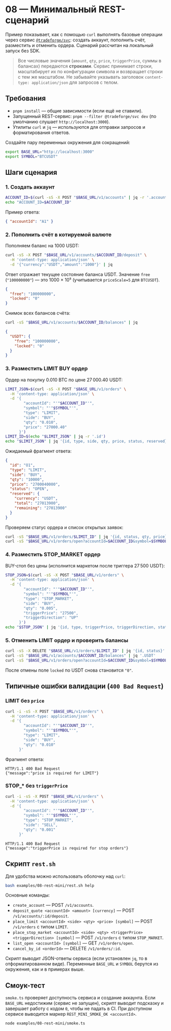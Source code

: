 # 08 — Минимальный REST-сценарий

Пример показывает, как с помощью `curl` выполнять базовые операции через сервис [`@tradeforge/svc`](../../apps/svc/README.md): создать аккаунт, пополнить счёт, разместить и отменить ордера. Сценарий рассчитан на локальный запуск без SDK.

> Все числовые значения (`amount`, `qty`, `price`, `triggerPrice`, суммы в балансах) передаются **строками**. Сервис принимает строки, масштабирует их по конфигурации символа и возвращает строки с тем же масштабом.
> Не забывайте указывать заголовок `content-type: application/json` для запросов с телом.

## Требования

- `pnpm install` — общие зависимости (если ещё не ставили).
- Запущенный REST-сервис: `pnpm --filter @tradeforge/svc dev` (по умолчанию слушает `http://localhost:3000`).
- Утилиты `curl` и `jq` — используются для отправки запросов и форматирования ответов.

Создайте пару переменных окружения для сокращений:

```bash
export BASE_URL="http://localhost:3000"
export SYMBOL="BTCUSDT"
```

## Шаги сценария

### 1. Создать аккаунт

```bash
ACCOUNT_ID=$(curl -sS -X POST "$BASE_URL/v1/accounts" | jq -r '.accountId')
echo "ACCOUNT_ID=$ACCOUNT_ID"
```

Пример ответа:

```json
{ "accountId": "A1" }
```

### 2. Пополнить счёт в котируемой валюте

Пополняем баланс на 1000 USDT:

```bash
curl -sS -X POST "$BASE_URL/v1/accounts/$ACCOUNT_ID/deposit" \
  -H 'content-type: application/json' \
  -d '{"currency":"USDT","amount":"1000"}' | jq
```

Ответ отражает текущее состояние баланса USDT. Значение `free` (`"100000000"`) — это 1000 × 10⁵ (учитывается `priceScale=5` для `BTCUSDT`).

```json
{
  "free": "100000000",
  "locked": "0"
}
```

Снимок всех балансов счёта:

```bash
curl -sS "$BASE_URL/v1/accounts/$ACCOUNT_ID/balances" | jq
```

```json
{
  "USDT": {
    "free": "100000000",
    "locked": "0"
  }
}
```

### 3. Разместить LIMIT BUY ордер

Ордер на покупку 0.010 BTC по цене 27 000.40 USDT:

```bash
LIMIT_JSON=$(curl -sS -X POST "$BASE_URL/v1/orders" \
  -H 'content-type: application/json' \
  -d '{
        "accountId": "'"$ACCOUNT_ID"'",
        "symbol": "'"$SYMBOL"'",
        "type": "LIMIT",
        "side": "BUY",
        "qty": "0.010",
        "price": "27000.40"
      }')
LIMIT_ID=$(echo "$LIMIT_JSON" | jq -r '.id')
echo "$LIMIT_JSON" | jq '{id, type, side, qty, price, status, reserved}'
```

Ожидаемый фрагмент ответа:

```json
{
  "id": "O1",
  "type": "LIMIT",
  "side": "BUY",
  "qty": "10000",
  "price": "2700040000",
  "status": "OPEN",
  "reserved": {
    "currency": "USDT",
    "total": "27013900",
    "remaining": "27013900"
  }
}
```

Проверяем статус ордера и список открытых заявок:

```bash
curl -sS "$BASE_URL/v1/orders/$LIMIT_ID" | jq '{id, status, qty, price}'
curl -sS "$BASE_URL/v1/orders/open?accountId=$ACCOUNT_ID&symbol=$SYMBOL" | jq 'map({id, type, status})'
```

### 4. Разместить STOP_MARKET ордер

BUY-стоп без цены (исполнится маркетом после триггера 27 500 USDT):

```bash
STOP_JSON=$(curl -sS -X POST "$BASE_URL/v1/orders" \
  -H 'content-type: application/json' \
  -d '{
        "accountId": "'"$ACCOUNT_ID"'",
        "symbol": "'"$SYMBOL"'",
        "type": "STOP_MARKET",
        "side": "BUY",
        "qty": "0.005",
        "triggerPrice": "27500",
        "triggerDirection": "UP"
      }')
echo "$STOP_JSON" | jq '{id, type, triggerPrice, triggerDirection, status}'
```

### 5. Отменить LIMIT ордер и проверить балансы

```bash
curl -sS -X DELETE "$BASE_URL/v1/orders/$LIMIT_ID" | jq '{id, status}'
curl -sS "$BASE_URL/v1/accounts/$ACCOUNT_ID/balances" | jq '.USDT'
curl -sS "$BASE_URL/v1/orders/open?accountId=$ACCOUNT_ID&symbol=$SYMBOL" | jq 'map({id, status})'
```

После отмены поле `locked` по USDT снова становится `"0"`.

## Типичные ошибки валидации (`400 Bad Request`)

### LIMIT без `price`

```bash
curl -i -sS -X POST "$BASE_URL/v1/orders" \
  -H 'content-type: application/json' \
  -d '{
        "accountId": "'"$ACCOUNT_ID"'",
        "symbol": "'"$SYMBOL"'",
        "type": "LIMIT",
        "side": "BUY",
        "qty": "0.010"
      }'
```

Фрагмент ответа:

```
HTTP/1.1 400 Bad Request
{"message":"price is required for LIMIT"}
```

### STOP\_\* без `triggerPrice`

```bash
curl -i -sS -X POST "$BASE_URL/v1/orders" \
  -H 'content-type: application/json' \
  -d '{
        "accountId": "'"$ACCOUNT_ID"'",
        "symbol": "'"$SYMBOL"'",
        "type": "STOP_MARKET",
        "side": "SELL",
        "qty": "0.001"
      }'
```

```
HTTP/1.1 400 Bad Request
{"message":"triggerPrice is required for stop orders"}
```

## Скрипт `rest.sh`

Для удобства можно использовать оболочку над `curl`:

```bash
bash examples/08-rest-mini/rest.sh help
```

Основные команды:

- `create_account` — POST `/v1/accounts`.
- `deposit_quote <accountId> <amount> [currency]` — POST `/v1/accounts/:id/deposit`.
- `place_limit <accountId> <side> <qty> <price> [symbol]` — POST `/v1/orders` с типом `LIMIT`.
- `place_stop_market <accountId> <side> <qty> <triggerPrice> <triggerDirection> [symbol]` — POST `/v1/orders` с типом `STOP_MARKET`.
- `list_open <accountId> [symbol]` — GET `/v1/orders/open`.
- `cancel_by_id <orderId>` — DELETE `/v1/orders/:id`.

Скрипт выводит JSON-ответы сервиса (если установлен `jq`, то в отформатированном виде). Переменные `BASE_URL` и `SYMBOL` берутся из окружения, как и в примерах выше.

## Смоук-тест

`smoke.ts` проверяет доступность сервиса и создание аккаунта. Если `BASE_URL` недостижим (сервис не запущен), скрипт выводит подсказку и завершает работу с кодом `0`, чтобы не падать в CI. При доступном сервисе выводится маркер `REST_MINI_SMOKE_OK <accountId>`.

```bash
node examples/08-rest-mini/smoke.ts
```
